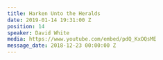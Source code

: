 ```yaml
---
title: Harken Unto the Heralds
date: 2019-01-14 19:31:00 Z
position: 14
speaker: David White
media: https://www.youtube.com/embed/pdQ_KxOQsME
message_date: 2018-12-23 00:00:00 Z
---
```


